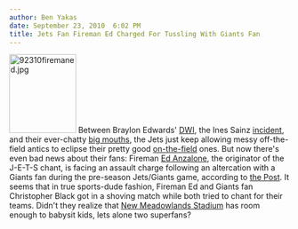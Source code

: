 ```yaml
---
author: Ben Yakas
date: September 23, 2010  6:02 PM
title: Jets Fan Fireman Ed Charged For Tussling With Giants Fan
---
```


<p><span class="mt-enclosure mt-enclosure-image" style="display: inline;"> <img alt="92310firemaned.jpg" src="https://web.archive.org/web/20110811091140im_/http://gothamist.com/attachments/byakas/92310firemaned.jpg" width="120" height="142" class="image-right"> </span>Between Braylon Edwards&apos; <a href="https://web.archive.org/web/20110811091140/http://gothamist.com/2010/09/22/braylon_edwards_asked_cops_to_let_h.php">DWI</a>, the Ines Sainz <a href="https://web.archive.org/web/20110811091140/http://gothamist.com/2010/09/14/hottest_reporter_has_conflicting_ac.php">incident</a>, and their ever-chatty <a href="https://web.archive.org/web/20110811091140/http://gothamist.com/2010/09/13/jets_get_ready_to_lead_the_league_i.php">big mouths</a>, the Jets just keep allowing messy off-the-field antics to eclipse their pretty good <a href="https://web.archive.org/web/20110811091140/http://gothamist.com/2010/09/20/last_nights_action_at_least_the_jet.php">on-the-field</a> ones. But now there&apos;s even bad news about their fans: Fireman <a href="https://web.archive.org/web/20110811091140/http://en.wikipedia.org/wiki/Fireman_Ed">Ed Anzalone</a>, the originator of the J-E-T-S chant, is facing an assault charge following an altercation with a Giants fan during the pre-season Jets/Giants game, according to <a href="https://web.archive.org/web/20110811091140/http://www.nypost.com/p/sports/jets/fireman_ed_facing_charge_for_pushing_f2ou6HhcCuyvQ0tjFVWknO">the Post</a>. It seems that in true sports-dude fashion, Fireman Ed and Giants fan Christopher Black got in a shoving match while both tried to chant for their teams. Didn&apos;t they realize that <a href="https://web.archive.org/web/20110811091140/http://gothamist.com/2010/08/17/pay_5_for_soda_at_the_new_meadowlan.php">New Meadowlands Stadium</a> has room enough to babysit kids, lets alone two superfans? </p>